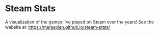 # Steam Stats
A visualization of the games I've played on Steam over the years! See the website at: https://marasolen.github.io/steam-stats/
